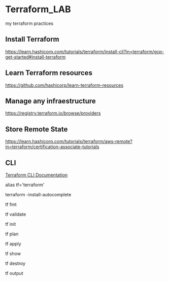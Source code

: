 # Terraform_LAB

my terraform practices

## Install Terraform

https://learn.hashicorp.com/tutorials/terraform/install-cli?in=terraform/gcp-get-started#install-terraform


## Learn Terraform resources

https://github.com/hashicorp/learn-terraform-resources

## Manage any infraestructure

https://registry.terraform.io/browse/providers  

## Store Remote State

https://learn.hashicorp.com/tutorials/terraform/aws-remote?in=terraform/certification-associate-tutorials

## CLI

[Terraform CLI Documentation](https://www.terraform.io/cli)

alias tf='terraform'

terraform -install-autocomplete

tf fmt

tf validate

tf init

tf plan

tf apply

tf show

tf destroy

tf output


